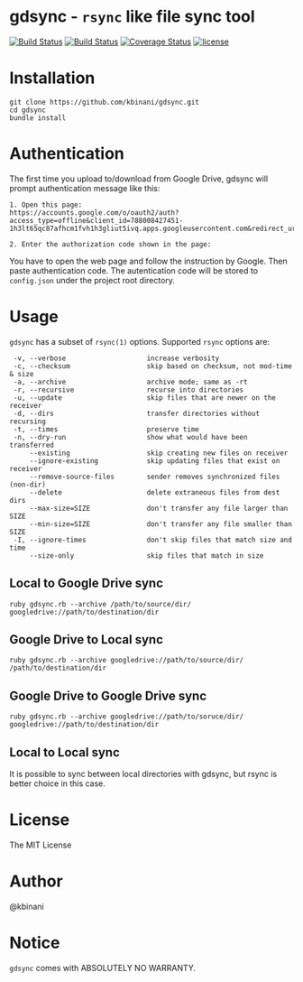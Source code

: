 # gdsync - `rsync` like file sync tool

[![Build Status](https://travis-ci.org/kbinani/gdsync.svg?branch=master)](https://travis-ci.org/kbinani/gdsync)
[![Build Status](https://ci.appveyor.com/api/projects/status/b1ky64n0wtdqie3f/branch/master?svg=true)](https://ci.appveyor.com/project/kbinani/gdsync/branch/master)
[![Coverage Status](https://coveralls.io/repos/github/kbinani/gdsync/badge.svg?branch=master)](https://coveralls.io/github/kbinani/gdsync?branch=master)
[![license](https://img.shields.io/github/license/mashape/apistatus.svg?maxAge=2592000)]()

# Installation

```
git clone https://github.com/kbinani/gdsync.git
cd gdsync
bundle install
```

# Authentication

The first time you upload to/download from Google Drive, gdsync will prompt authentication message like this:

```
1. Open this page:
https://accounts.google.com/o/oauth2/auth?access_type=offline&client_id=788008427451-1h3lt65qc87afhcm1fvh1h3gliut5ivq.apps.googleusercontent.com&redirect_uri=urn:ietf:wg:oauth:2.0:oob&response_type=code&scope=https://www.googleapis.com/auth/drive%20https://spreadsheets.google.com/feeds/

2. Enter the authorization code shown in the page:
```

You have to open the web page and follow the instruction by Google. Then paste authentication code. The autentication code will be stored to `config.json` under the project root directory.

# Usage

`gdsync` has a subset of `rsync(1)` options. Supported `rsync` options are:

```
 -v, --verbose                    increase verbosity
 -c, --checksum                   skip based on checksum, not mod-time & size
 -a, --archive                    archive mode; same as -rt
 -r, --recursive                  recurse into directories
 -u, --update                     skip files that are newer on the receiver
 -d, --dirs                       transfer directories without recursing
 -t, --times                      preserve time
 -n, --dry-run                    show what would have been transferred
     --existing                   skip creating new files on receiver
     --ignore-existing            skip updating files that exist on receiver
     --remove-source-files        sender removes synchronized files (non-dir)
     --delete                     delete extraneous files from dest dirs
     --max-size=SIZE              don't transfer any file larger than SIZE
     --min-size=SIZE              don't transfer any file smaller than SIZE
 -I, --ignore-times               don't skip files that match size and time
     --size-only                  skip files that match in size
```

## Local to Google Drive sync

```
ruby gdsync.rb --archive /path/to/source/dir/ googledrive://path/to/destination/dir
```

## Google Drive to Local sync

```
ruby gdsync.rb --archive googledrive://path/to/source/dir/ /path/to/destination/dir
```

## Google Drive to Google Drive sync

```
ruby gdsync.rb --archive googledrive://path/to/soruce/dir/ googledrive://path/to/destination/dir
```

## Local to Local sync

It is possible to sync between local directories with gdsync, but rsync is better choice in this case.

# License

The MIT License

# Author

@kbinani

# Notice

`gdsync` comes with ABSOLUTELY NO WARRANTY.
